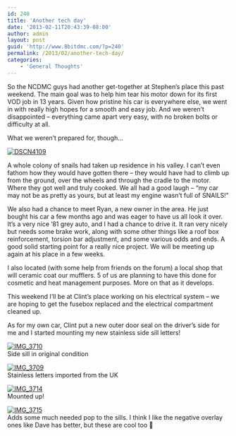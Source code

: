 ```yaml
---
id: 240
title: 'Another tech day'
date: '2013-02-11T20:43:39-08:00'
author: admin
layout: post
guid: 'http://www.8bitdmc.com/?p=240'
permalink: /2013/02/another-tech-day/
categories:
    - 'General Thoughts'
---
```


So the NCDMC guys had another get-together at Stephen’s place this past weekend. The main goal was to help him tear his motor down for its first VOD job in 13 years. Given how pristine his car is everywhere else, we went in with really high hopes for a smooth and easy job. And we weren’t disappointed – everything came apart very easy, with no broken bolts or difficulty at all.

What we weren’t prepared for, though…

[![DSCN4109](_site/8bitdmc/assets/images/2013/02/DSCN4109-300x224.jpg)](_site/8bitdmc/assets/images/2013/02/DSCN4109.jpg)

A whole colony of snails had taken up residence in his valley. I can’t even fathom how they would have gotten there – they would have had to climb up from the ground, over the wheels and through the cradle to the motor. Where they got well and truly cooked. We all had a good laugh – “my car may not be as pretty as yours, but at least my engine wasn’t full of SNAILS!”

We also had a chance to meet Ryan, a new owner in the area. He just bought his car a few months ago and was eager to have us all look it over. It’s a very nice ’81 grey auto, and I had a chance to drive it. It ran very nicely but needs some brake work, along with some other things like a roof box reinforcement, torsion bar adjustment, and some various odds and ends. A good solid starting point for a really nice project. We will be meeting up again at his place in a few weeks.

I also located (with some help from friends on the forum) a local shop that will ceramic coat our mufflers. 5 of us are planning to have this done for cosmetic and heat management purposes. More on that as it develops.

This weekend I’ll be at Clint’s place working on his electrical system – we are hoping to get the fusebox replaced and the electrical compartment cleaned up.

As for my own car, Clint put a new outer door seal on the driver’s side for me and I started mounting my new stainless side sill letters!

[![IMG_3710](_site/8bitdmc/assets/images/2013/02/IMG_3710-300x225.jpg)](_site/8bitdmc/assets/images/2013/02/IMG_3710.jpg)  
Side sill in original condition

[![IMG_3709](_site/8bitdmc/assets/images/2013/02/IMG_3709-300x225.jpg)](_site/8bitdmc/assets/images/2013/02/IMG_3709.jpg)  
Stainless letters imported from the UK

[![IMG_3714](_site/8bitdmc/assets/images/2013/02/IMG_3714-300x225.jpg)](_site/8bitdmc/assets/images/2013/02/IMG_3714.jpg)  
Mounted up!

[![IMG_3715](_site/8bitdmc/assets/images/2013/02/IMG_3715-300x225.jpg)](_site/8bitdmc/assets/images/2013/02/IMG_3715.jpg)  
Adds some much needed pop to the sills. I think I like the negative overlay ones like Dave has better, but these are cool too 🙂